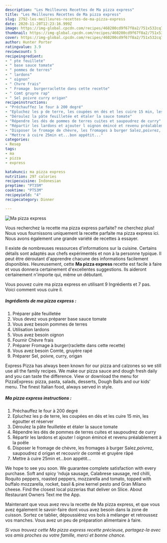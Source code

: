 ```yaml
---
description: "Les Meilleures Recettes de Ma pizza express"
title: "Les Meilleures Recettes de Ma pizza express"
slug: 2792-les-meilleures-recettes-de-ma-pizza-express
date: 2020-11-20T12:23:16.999Z
image: https://img-global.cpcdn.com/recipes/460200cd9f67f8a2/751x532cq70/ma-pizza-express-photo-principale-de-la-recette.jpg
thumbnail: https://img-global.cpcdn.com/recipes/460200cd9f67f8a2/751x532cq70/ma-pizza-express-photo-principale-de-la-recette.jpg
cover: https://img-global.cpcdn.com/recipes/460200cd9f67f8a2/751x532cq70/ma-pizza-express-photo-principale-de-la-recette.jpg
author: Hunter Porter
ratingvalue: 3.9
reviewcount: 5
recipeingredient:
- " pte feuillete"
- " base sauce tomate"
- " pommes de terres"
- " lardons"
- " oignon"
- " Chvre frais"
- " Fromage  burgerraclette dans cette recette"
- " Comt gruyre rap"
- " Sel poivre curry origan"
recipeinstructions:
- "Préchauffez le four à 200 degré"
- "Epluchez les p de terre, les coupées en dés et les cuire 15 min, les égoutter et réserver"
- "Déroulez la pâte feuilletée et étaler la sauce tomate"
- "Répendre les dés de pommes de terres cuites et saupoudrez de curry"
- "Répartir les lardons et ajouter l oignon émincé et revenu préalablement à la poêle"
- "Disposer le fromage de chèvre, les fromages à burger Salez,poivrez, saupoudrez d origan et recouvrir de comté et gruyère râpé"
- "Mettre à cuire 25min et...bon appétit..."
categories:
- Resep
tags:
- ma
- pizza
- express

katakunci: ma pizza express 
nutrition: 297 calories
recipecuisine: Indonesian
preptime: "PT35M"
cooktime: "PT53M"
recipeyield: "4"
recipecategory: Dinner

---
```



![Ma pizza express](https://img-global.cpcdn.com/recipes/460200cd9f67f8a2/751x532cq70/ma-pizza-express-photo-principale-de-la-recette.jpg)

Vous recherchez la recette ma pizza express parfaite? ne cherchez plus! Nous vous fournissons uniquement la recette parfaite ma pizza express ici. Nous avons également une grande variété de recettes à essayer.

Il existe de nombreuses ressources d'informations sur la cuisine. Certains détails sont adaptés aux chefs expérimentés et non à la personne typique. Il peut être déroutant d'apprendre chacune des informations facilement disponibles. Heureusement, cette <strong> Ma pizza express </strong> recette est facile à faire et vous donnera certainement d'excellentes suggestions. Ils aideront certainement n'importe qui, même un débutant.

<!--inarticleads1-->

Vous pouvez cuire ma pizza express en utilisant 9 Ingrédients et 7 pas. Voici comment vous cuire il.

##### Ingrédients de ma pizza express :

1. Préparer  pâte feuilletée
1. Vous devez vous préparer  base sauce tomate
1. Vous avez besoin  pommes de terres
1. Utilisation  lardons
1. Vous avez besoin  oignon
1. Fournir  Chèvre frais
1. Préparer  Fromage à burger(raclette dans cette recette)
1. Vous avez besoin  Comté, gruyère rapé
1. Préparer  Sel, poivre, curry, origan


Express Pizza has always been known for our pizza and calzones so we still use all the family recipes. We make our pizza sauce and dough fresh daily and you can taste the difference. View or download the menu for PizzaExpress: pizza, pasta, salads, desserts, Dough Balls and our kids&#39; menu. The finest Italian food, always served in style. 

<!--inarticleads2-->

##### Ma pizza express instructions :

1. Préchauffez le four à 200 degré
1. Epluchez les p de terre, les coupées en dés et les cuire 15 min, les égoutter et réserver
1. Déroulez la pâte feuilletée et étaler la sauce tomate
1. Répendre les dés de pommes de terres cuites et saupoudrez de curry
1. Répartir les lardons et ajouter l oignon émincé et revenu préalablement à la poêle
1. Disposer le fromage de chèvre, les fromages à burger Salez,poivrez, saupoudrez d origan et recouvrir de comté et gruyère râpé
1. Mettre à cuire 25min et...bon appétit...


We hope to see you soon. We guarantee complete satisfaction with every purchase. Soft and spicy ʼnduja sausage, Calabrese sausage, red chilli, Roquito peppers, roasted peppers, mozzarella and tomato, topped with buffalo mozzarella, rocket, basil &amp; pine kernel pesto and Gran Milano cheese. Find the closest local pizzerias that deliver on Slice. About Restaurant Owners Text me the App. 

<!--inarticleads1-->

<p>
Maintenant que vous avez revu la recette de Ma pizza express, et que vous avez également le savoir-faire dont vous avez besoin dans la zone de cuisson. Sortez ce tablier, dépoussiérez vos bols à mélanger et retroussez vos manches. Vous avez un peu de préparation alimentaire à faire.
</p>

<p>
<i>Si vous trouvez cette Ma pizza express recette précieuse, partagez-la avec vos amis proches ou votre famille, merci et bonne chance.</i>
</p>

